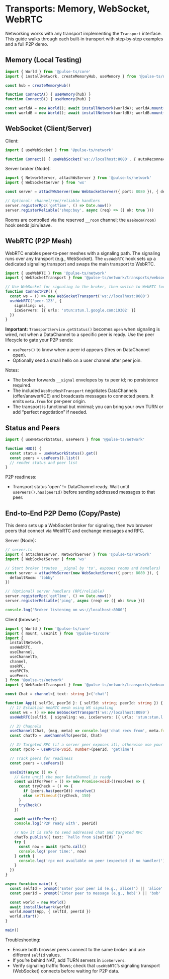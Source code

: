 # Transports: Memory, WebSocket, WebRTC

Networking works with any transport implementing the `Transport` interface. This guide walks through each built‑in transport with step‑by‑step examples and a full P2P demo.

## Memory (Local Testing)

```ts
import { World } from '@pulse-ts/core'
import { installNetwork, createMemoryHub, useMemory } from '@pulse-ts/network'

const hub = createMemoryHub()

function ConnectA() { useMemory(hub) }
function ConnectB() { useMemory(hub) }

const worldA = new World(); await installNetwork(worldA); worldA.mount(ConnectA)
const worldB = new World(); await installNetwork(worldB); worldB.mount(ConnectB)
```

## WebSocket (Client/Server)

Client:

```ts
import { useWebSocket } from '@pulse-ts/network'

function Connect() { useWebSocket('ws://localhost:8080', { autoReconnect: true }) }
```

Server broker (Node):

```ts
import { NetworkServer, attachWsServer } from '@pulse-ts/network'
import { WebSocketServer } from 'ws'

const server = attachWsServer(new WebSocketServer({ port: 8080 }), { defaultRoom: 'lobby' })

// Optional: channel/rpc/reliable handlers
server.registerRpc('getTime', () => Date.now())
server.registerReliable('shop:buy', async (req) => ({ ok: true }))
```

Rooms are controlled via the reserved `__room` channel; the `useRoom(room)` hook sends join/leave.

## WebRTC (P2P Mesh)

WebRTC enables peer‑to‑peer meshes with a signaling path. The signaling runs over any transport (e.g., WebSocket). The `useWebRTC` hook sets up a dedicated signaling transport and swaps the main transport to WebRTC.

```ts
import { useWebRTC } from '@pulse-ts/network'
import { WebSocketTransport } from '@pulse-ts/network/transports/websocket'

// Use WebSocket for signaling to the broker, then switch to WebRTC for data
function ConnectP2P() {
  const ws = () => new WebSocketTransport('ws://localhost:8080')
  useWebRTC('peer-123', {
    signaling: ws,
    iceServers: [{ urls: 'stun:stun.l.google.com:19302' }]
  })
}
```

**Important:** `TransportService.getStatus()` becomes `open` when signaling is wired, not when a DataChannel to a specific peer is ready. Use the peer lifecycle to gate your P2P sends:

- `usePeers()` to know when a peer id appears (fires on DataChannel open).
- Optionally send a small hello on a user channel after peer join.

Notes:

- The broker forwards `__signal` envelopes by `to` peer id; no persistence required.
- The included `WebRtcMeshTransport` negotiates DataChannels (offer/answer/ICE) and broadcasts messages to connected peers. It emits `meta.from` for per‑peer origin.
- The transport is functional but minimal; you can bring your own TURN or add “perfect negotiation” if needed.

## Status and Peers

```ts
import { useNetworkStatus, usePeers } from '@pulse-ts/network'

function HUD() {
  const status = useNetworkStatus().get()
  const peers = usePeers().list()
  // render status and peer list
}
```

P2P readiness:

- Transport status 'open' != DataChannel ready. Wait until `usePeers().has(peerId)` before sending addressed messages to that peer.

## End‑to‑End P2P Demo (Copy/Paste)

This demo sets up a WebSocket broker for signaling, then two browser peers that connect via WebRTC and exchange messages and RPC.

Server (Node):

```ts
// server.ts
import { attachWsServer, NetworkServer } from '@pulse-ts/network'
import { WebSocketServer } from 'ws'

// Start broker (routes __signal by 'to', exposes rooms and handlers)
const server = attachWsServer(new WebSocketServer({ port: 8080 }), {
  defaultRoom: 'lobby'
})

// (Optional) server handlers (RPC/reliable)
server.registerRpc('getTime', () => Date.now())
server.registerReliable('ping', async (req) => ({ ok: true }))

console.log('Broker listening on ws://localhost:8080')
```

Client (browser):

```ts
import { World } from '@pulse-ts/core'
import { mount, useInit } from '@pulse-ts/core'
import {
  installNetwork,
  useWebRTC,
  useChannel,
  useChannelTo,
  channel,
  useRPC,
  useRPCTo,
  usePeers
} from '@pulse-ts/network'
import { WebSocketTransport } from '@pulse-ts/network/transports/websocket'

const Chat = channel<{ text: string }>('chat')

function App({ selfId, peerId }: { selfId: string; peerId: string }) {
  // 1) Establish WebRTC mesh using WS signaling
  const ws = () => new WebSocketTransport('ws://localhost:8080')
  useWebRTC(selfId, { signaling: ws, iceServers: [{ urls: 'stun:stun.l.google.com:19302' }] })

  // 2) Channels
  useChannel(Chat, (msg, meta) => console.log('chat recv from', meta.from, msg))
  const chatTo = useChannelTo(peerId, Chat)

  // 3) Targeted RPC (if a server peer exposes it); otherwise use your own peer RPC
  const rpcTo = useRPCTo<void, number>(peerId, 'getTime')

  // Track peers for readiness
  const peers = usePeers()

  useInit(async () => {
    // Gate until the peer DataChannel is ready
    const waitForPeer = () => new Promise<void>((resolve) => {
      const tryCheck = () => {
        if (peers.has(peerId)) resolve()
        else setTimeout(tryCheck, 150)
      }
      tryCheck()
    })

    await waitForPeer()
    console.log('P2P ready with', peerId)

    // Now it is safe to send addressed chat and targeted RPC
    chatTo.publish({ text: `hello from ${selfId}` })
    try {
      const now = await rpcTo.call()
      console.log('peer time:', now)
    } catch {
      console.log('rpc not available on peer (expected if no handler)')
    }
  })
}

async function main() {
  const selfId = prompt('Enter your peer id (e.g., alice)') || 'alice'
  const peerId = prompt('Enter peer to message (e.g., bob)') || 'bob'

  const world = new World()
  await installNetwork(world)
  world.mount(App, { selfId, peerId })
  world.start()
}

main()
```

Troubleshooting:

- Ensure both browser peers connect to the same broker and use different `selfId` values.
- If you’re behind NAT, add TURN servers in `iceServers`.
- Verify signaling traffic flows; check that `useWebRTC`’s signaling transport (WebSocket) connects before waiting for P2P data.
